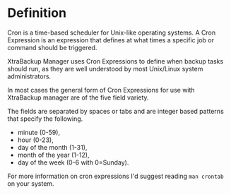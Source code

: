 # Definition #

Cron is a time-based scheduler for Unix-like operating systems. A Cron Expression is an expression that defines at what times a specific job or command should be triggered.

XtraBackup Manager uses Cron Expressions to define when backup tasks should run, as they are well understood by most Unix/Linux system administrators.

In most cases the general form of Cron Expressions for use with XtraBackup manager are of the five field variety.

The fields are separated by spaces or tabs and are integer based patterns that specify the following.

  * minute (0-59),
  * hour (0-23),
  * day of the month (1-31),
  * month of the year (1-12),
  * day of the week (0-6 with 0=Sunday).

For more information on cron expressions I'd suggest reading `man crontab` on your system.